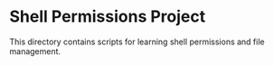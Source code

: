 # Shell Permissions Project

This directory contains scripts for learning shell permissions and file management.
